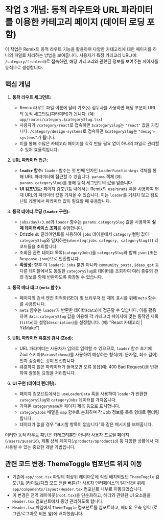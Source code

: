 # 작업 3 개념: 동적 라우트와 URL 파라미터를 이용한 카테고리 페이지 (데이터 로딩 포함)

이 작업은 Remix의 동적 라우트 기능을 활용하여 다양한 카테고리에 대한 페이지를 하나의 파일로 처리하는 방법을 보여줍니다. 사용자가 특정 카테고리 URL(예: `/category/frontend`)로 접속하면, 해당 카테고리와 관련된 정보를 보여주는 페이지를 동적으로 생성합니다.

## 핵심 개념

1.  **동적 라우트 세그먼트:**
    *   Remix 라우트 파일 이름에 달러 기호(`$`) 접두사를 사용하면 해당 부분이 URL의 동적 세그먼트(파라미터)가 됩니다. (예: `app/routes/category.$categorySlug.tsx`)
    *   사용자가 `/category/react`로 접속하면 `$categorySlug`는 `"react"` 값을 가집니다. `/category/design-systems`로 접속하면 `$categorySlug`는 `"design-systems"`가 됩니다.
    *   이를 통해 수많은 카테고리 페이지를 각각 만들 필요 없이 하나의 파일로 관리할 수 있어 효율적입니다.

2.  **URL 파라미터 접근:**
    *   **`loader` 함수:** `loader` 함수는 첫 번째 인자인 `LoaderFunctionArgs` 객체를 통해 URL 파라미터에 접근할 수 있습니다. `params` 객체 (예: `params.categorySlug`)를 통해 동적 세그먼트의 값을 얻습니다.
    *   **UI 컴포넌트:** 페이지 컴포넌트 내에서는 Remix의 `useParams` 훅을 사용하여 현재 URL의 파라미터 값을 가져올 수 있습니다. 이는 `loader`를 거치지 않고 컴포넌트 레벨에서 파라미터 값이 필요할 때 유용합니다.

3.  **동적 데이터 로딩 (`loader` 구현):**
    *   `jobs/day7/3.md`의 `loader` 함수는 `params.categorySlug` 값을 사용하여 **실제 데이터베이스 조회**를 수행합니다.
    *   Drizzle `db` 클라이언트를 사용하여 `jobs` 테이블에서 `category` 컬럼 값이 `categorySlug`와 일치하는(`where(eq(jobs.category, categorySlug))`) 레코드들을 조회합니다.
    *   조회된 관련 데이터 목록(`categoryJobs`)을 `categorySlug`와 함께 `json` (또는 `Response.json`)으로 반환합니다.
    *   **확장성:** 향후 이 `loader`는 `jobs` 뿐만 아니라 `community_posts`, `ideas_gpt` 등 다른 테이블에서도 동일한 `categorySlug`로 데이터를 조회하여 여러 종류의 관련 정보를 함께 반환하도록 확장될 수 있습니다.

4.  **동적 메타 태그 (`meta` 함수):**
    *   페이지의 검색 엔진 최적화(SEO) 및 브라우저 탭 제목 표시를 위해 `meta` 함수를 사용합니다.
    *   `meta` 함수는 `loader`가 반환한 데이터(`data`)에 접근할 수 있습니다. 이를 활용하여 `data.categorySlug` 값을 이용해 각 카테고리 페이지에 맞는 동적인 제목(`title`)과 설명(`description`)을 설정합니다. (예: "React 카테고리 | YkMake")

5.  **URL 파라미터 유효성 검사 (Zod):**
    *   URL 파라미터는 사용자가 임의로 입력할 수 있으므로, `loader` 함수 초기에 Zod 스키마(`ParamsSchema`)를 사용하여 예상하는 형식(예: 문자열, 최소 길이)인지 검증하는 것이 안전합니다.
    *   유효하지 않은 파라미터가 들어오면 오류 응답(예: 400 Bad Request)을 반환하여 잘못된 요청을 처리합니다.

6.  **UI 구현 (데이터 렌더링):**
    *   페이지 컴포넌트에서는 `useLoaderData` 훅을 사용하여 `loader`가 반환한 `categorySlug`와 `categoryJobs` 데이터를 가져옵니다.
    *   가져온 `categoryName`을 페이지 제목 등으로 표시합니다.
    *   `categoryJobs` 배열을 `map` 함수로 순회하며 각 Job 정보를 목록 형태로 렌더링합니다.
    *   데이터가 없을 경우 "표시할 항목이 없습니다"와 같은 메시지를 보여줍니다.

이러한 동적 라우트 패턴은 카테고리뿐만 아니라 사용자 프로필 페이지(`/users/$userId`), 제품 상세 페이지(`/products/$productId`) 등 다양한 상황에서 재사용될 수 있는 중요한 개발 기법입니다.

## 관련 코드 변경: ThemeToggle 컴포넌트 위치 이동

*   기존에 `app/root.tsx` 파일의 최상위 레이아웃에 직접 배치되었던 `ThemeToggle` 컴포넌트 (라이트/다크 모드 전환 버튼)가 사용자 인터페이스의 일관성을 위해 `app/components/layout/Header.tsx` 컴포넌트 내부로 이동되었습니다.
*   이 변경은 전역 레이아웃(`root.tsx`)을 단순화하고, 헤더와 관련된 UI 요소들을 `Header.tsx` 컴포넌트에서 중앙 관리하도록 합니다.
*   `Header.tsx` 파일에서 `ThemeToggle` 컴포넌트를 임포트하고, 헤더의 우측 영역 (로그인/로그아웃 버튼 옆)에 배치했습니다. 